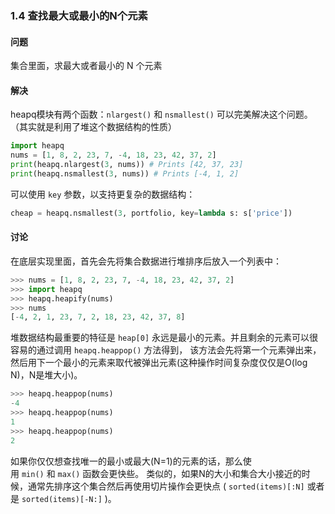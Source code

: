 ### 1.4 查找最大或最小的N个元素

#### 问题

集合里面，求最大或者最小的 N 个元素

#### 解决

heapq模块有两个函数：`nlargest()` 和 `nsmallest()` 可以完美解决这个问题。（其实就是利用了堆这个数据结构的性质）

```python
import heapq
nums = [1, 8, 2, 23, 7, -4, 18, 23, 42, 37, 2]
print(heapq.nlargest(3, nums)) # Prints [42, 37, 23]
print(heapq.nsmallest(3, nums)) # Prints [-4, 1, 2]
```

可以使用 `key` 参数，以支持更复杂的数据结构：

```python
cheap = heapq.nsmallest(3, portfolio, key=lambda s: s['price'])
```

#### 讨论

在底层实现里面，首先会先将集合数据进行堆排序后放入一个列表中：

```python
>>> nums = [1, 8, 2, 23, 7, -4, 18, 23, 42, 37, 2]
>>> import heapq
>>> heapq.heapify(nums)
>>> nums
[-4, 2, 1, 23, 7, 2, 18, 23, 42, 37, 8]
```

堆数据结构最重要的特征是 `heap[0]` 永远是最小的元素。并且剩余的元素可以很容易的通过调用 `heapq.heappop()` 方法得到， 该方法会先将第一个元素弹出来，然后用下一个最小的元素来取代被弹出元素(这种操作时间复杂度仅仅是O(log N)，N是堆大小)。

```python
>>> heapq.heappop(nums)
-4
>>> heapq.heappop(nums)
1
>>> heapq.heappop(nums)
2
```

如果你仅仅想查找唯一的最小或最大(N=1)的元素的话，那么使用 `min()` 和 `max()` 函数会更快些。 类似的，如果N的大小和集合大小接近的时候，通常先排序这个集合然后再使用切片操作会更快点 ( `sorted(items)[:N]` 或者是 `sorted(items)[-N:]` )。